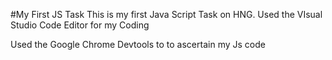 #My First JS Task
This is my first Java Script Task on HNG. 
Used the VIsual Studio Code Editor for my Coding

Used the Google Chrome Devtools to to ascertain my Js code